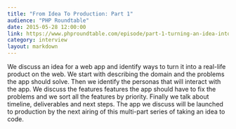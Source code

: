 ```yaml
---
title: "From Idea To Production: Part 1"
audience: "PHP Roundtable"
date: 2015-05-28 12:00:00
link: https://www.phproundtable.com/episode/part-1-turning-an-idea-into-code-for-production
category: interview
layout: markdown
---
```


We discuss an idea for a web app and identify ways to turn it into a real-life product on the web. We start with describing the domain and the problems the app should solve. Then we identify the personas that will interact with the app. We discuss the features features the app should have to fix the problems and we sort all the features by priority. Finally we talk about timeline, deliverables and next steps. The app we discuss will be launched to production by the next airing of this multi-part series of taking an idea to code.
